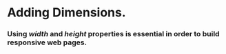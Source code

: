 # Adding Dimensions.

### Using _width_ and _height_ properties is essential in order to build responsive web pages.

